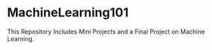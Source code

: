# MachineLearning101
This Repository Includes Mini Projects and a Final Project on Machine Learning.
